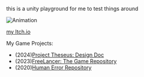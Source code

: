 this is a unity playground for me to test things around

![Animation](https://github.com/ZiDiZhu/speculative-2/assets/40129612/9db76c7a-7125-4a6f-aa4e-e4d62301f534)

[my Itch.io](https://2101.itch.io/) 

My Game Projects:
- (2024)[Project Theseus: Design Doc](https://app.diagrams.net/#G1K9SWMBw_wxke6Fa0SRSMg1znPYfVeqef#%7B%22pageId%22%3A%22mL_tv56-etwc8VYRnd45%22%7D)
- (2023)[FreeLancer: The Game Repository](https://github.com/ZiDiZhu/freelancer-the-game)
- (2020)[Human Error Repository](https://github.com/ZiDiZhu/human-error)
